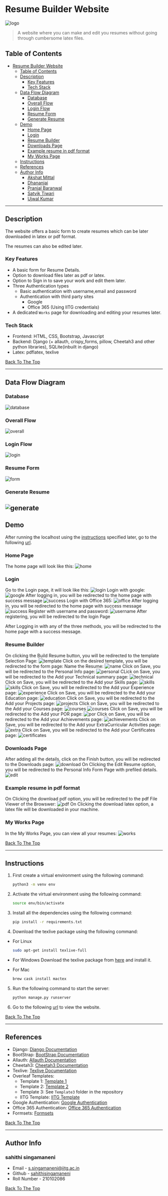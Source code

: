 # Resume Builder Website
![logo](images/resume.png)
> A website where you can make and edit you resumes without going through cumbersome latex files.

## Table of Contents
- [Resume Builder Website](#resume-builder-website)
  - [Table of Contents](#table-of-contents)
  - [Description](#description)
    - [Key Features](#key-features)
    - [Tech Stack](#tech-stack)
  - [Data Flow Diagram](#data-flow-diagram)
    - [Database](#database)
    - [Overall Flow](#overall-flow)
    - [Login Flow](#login-flow)
    - [Resume Form](#resume-form)
    - [Generate Resume](#generate-resume)
  - [Demo](#demo)
    - [Home Page](#home-page)
    - [Login](#login)
    - [Resume Builder](#resume-builder)
    - [Downloads Page](#downloads-page)
    - [Example resume in pdf format](#example-resume-in-pdf-format)
    - [My Works Page](#my-works-page)
  - [Instructions](#instructions)
  - [References](#references)
  - [Author Info](#author-info)
    - [Akshat Mittal](#akshat-mittal)
    - [Dhananjai](#dhananjai)
    - [Pranjal Baranwal](#pranjal-baranwal)
    - [Satvik Tiwari](#satvik-tiwari)
    - [Ujwal Kumar](#ujwal-kumar)
---
## Description
The website offers a basic form to create resumes which can be later downloaded in latex or pdf format.

The resumes can also be edited later.

### Key Features
- A basic form for Resume Details.
- Option to download files later as pdf or latex.
- Option to Sign in to save your work and edit them later.
- Three Authentication types
    * Basic authentication with username,email and password
    * Authentication with third party sites
        * Google
        * Office 365 (Using IITG credentials)
- A dedicated `Works` page for downloading and editing your resumes later.

### Tech Stack
- Frontend: HTML, CSS, Bootstrap, Javascript
- Backend: Django (+ allauth, crispy_forms, pillow, Cheetah3 and other python libraries), SQLite(inbuilt in django)
- Latex: pdflatex, texlive

[Back To The Top](#resume-builder-website)

---
## Data Flow Diagram

### Database

![database](images/Database.jpg)
### Overall Flow

![overall](images/OverallFlow.jpg)
### Login Flow
![login](images/Login.jpg)

### Resume Form
![form](images/ResumeForm.jpg)

### Generate Resume
![generate](images/GeneratingPDF.jpg)
---

## Demo
After running the localhost using the [instructions](#instructions) specified later, go to the following [url](http://localhost:8000).

### Home Page
The home page will look like this:
![home](images/HomePage.jpeg)
### Login
Go to the Login page, it will look like this:
![login](images/LoginPage.jpeg)
Login with google:
![google](images/GoogleLoginRedirect.jpeg)
After logging in, you will be redirected to the home page with success message
![success](images/SuccessLoginGmail.jpeg)
Login with Office 365:
![office](images/MicrosoftLoginRedirect.jpeg)
After logging in, you will be redirected to the home page with success message
![success](images/SuccessLoginMicrosoft.jpeg)
Register with username and password:
![username](images/SignupWithEmailPage.jpeg)
After registering, you will be redirected to the login Page

After Logging in with any of the three methods, you will be redirected to the home page with a success message.

### Resume Builder
On clicking the Build Resume button, you will be redirected to the template Selection Page:
![template](images/TemplateSelectionPage.jpeg)
Click on  the desired template, you will be redirected to the form page:
Name the Resume:
![name](images/AddResumeName.jpeg)
Click on Save, you will be redirected to the Personal Info page:
![personal](images/AddPersonalDetail.jpeg)
CLick on Save, you will be redirected to the Add your Technical summary page:
![technical](images/AddSummary.jpeg)
Click on Save, you will be redirected to the Add your Skills page:
![skills](images/AddSkill.jpeg)
![skills](images/AddSkill2.jpeg)
Click on Save, you will be redirected to the Add your Experience page:
![experience](images/AddExperience.jpeg)
Click on Save, you will be redirected to the Add your Education page:
![education](images/AddEducation.jpeg)
Click on Save, you will be redirected to the Add your Projects page:
![projects](images/AddProjects.jpeg)
Click on Save, you will be redirected to the Add your Courses page:
![courses](images/AddCourses.jpeg)
![courses](images/AddCourses2.jpeg)
Click on Save, you will be redirected to the Add your POR page:
![por](images/AddPOR.jpeg)
Click on Save, you will be redirected to the Add your Achievements page:
![achievements](images/AddAchievements.jpeg)
Click on Save, you will be redirected to the Add your ExtraCurricular Activities page:
![extra](images/AddExtraCurricular.jpeg)
Click on Save, you will be redirected to the Add your Certificates page:
![certificates](images/AddCertificates.jpeg)

### Downloads Page
After adding all the details, click on the Finish button, you will be redirected to the Downloads page:
![download](images/ViewResume.jpeg)
On Clicking the Edit Resume option, you will be redirected to the Personal Info Form Page with prefiled details.
![edit](images/EditResume.jpeg)

### Example resume in pdf format
On Clicking the download pdf option, you will be redirected to the pdf File Viewer of the Browswer:
![pdf](images/DownloadResume.png)
On Clicking the download latex option, a latex file will be downloaded in your machine.


### My Works Page
In the My Works Page, you can view all your resumes:
![works](images/MyWorks.jpeg)


[Back To The Top](#resume-builder-website)


---
## Instructions
1. First create a virtual environment using the following command:
    ```bash
    python3 -m venv env
    ```
2. Activate the virtual environment using the following command:
    ```bash
    source env/bin/activate
    ```
3. Install all the dependencies using the following command:
    ```bash
    pip install -r requirements.txt
    ```
4. Download the texlive package using the following command:
  * For Linux
    ```bash
    sudo apt-get install texlive-full
    ```
  * For Windows Download the texlive package from [here](https://www.tug.org/texlive/acquire-netinstall.html)
    and install it.
  
  * For Mac
    ```bash
    brew cask install mactex
    ```

5. Run the following command to start the server:
    ```bash
    python manage.py runserver
    ```

6. Go to the following [url](http://localhost:8000) to view the website.

  
[Back To The Top](#resume-builder-website)

---
## References
- Django: [Django Documentation](https://docs.djangoproject.com/en/3.0/intro/tutorial01/)
- BootStrap: [BootStrap Documentation](https://getbootstrap.com/docs/4.3/getting-started/introduction/)
- Allauth: [Allauth Documentation](https://django-allauth.readthedocs.io/en/latest/installation.html)
- Cheetah3: [Cheetah3 Documentation](https://cheetahtemplate.org/docs/users_guide_html_multipage/index.html)
- Texlive: [Texlive Documentation](https://www.tug.org/texlive/doc/texlive-en/texlive-en.html)
- Overleaf Templates:
    - Template 1: [Template 1](https://www.overleaf.com/latex/templates/altacv-nicolasomar-fork/htfpmrwhbwpw)
    - Template 2: [Template 2](https://www.overleaf.com/latex/templates/resume-template-by-krishna-priyatham-potluri/cykhvmybxmjz)
    - Template 3: See `Template3` folder in the repository
    - IITG Template: [IITG Template](https://www.overleaf.com/latex/templates/iit-guwahati-resume/fvqtppmzhvxn)
- Google Authentication: [Google Authentication](https://django-allauth.readthedocs.io/en/latest/providers.html#google)
- Office 365 Authentication: [Office 365 Authentication](https://django-allauth.readthedocs.io/en/latest/providers.html#microsoft-graph)
- Formsets: [Formsets](https://docs.djangoproject.com/en/4.0/topics/forms/formsets/)

[Back To The Top](#resume-builder-website)

---
## Author Info






### sahithi singamaneni
- Email - [s.singamaneni@iitg.ac.in](mailto:s.singamaneni@iitg.ac.in)
- Github - [sahithisingamaneni](https://github.com/sahithisingamaneni)
- Roll Number - 210102086

[Back To The Top](#resume-builder-website)
